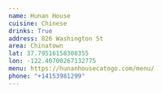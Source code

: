 ```yaml
---
name: Hunan House
cuisine: Chinese
drinks: True
address: 826 Washington St
area: Chinatown
lat: 37.79516158308355
lon: -122.40700267132775
menu: https://hunanhousecatogo.com/menu/
phone: "+14153981299"
---
```

